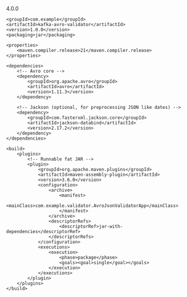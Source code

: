 <project xmlns="http://maven.apache.org/POM/4.0.0"
         xmlns:xsi="http://www.w3.org/2001/XMLSchema-instance"
         xsi:schemaLocation="http://maven.apache.org/POM/4.0.0
                             http://maven.apache.org/xsd/maven-4.0.0.xsd">
    <modelVersion>4.0.0</modelVersion>

    <groupId>com.example</groupId>
    <artifactId>kafka-avro-validator</artifactId>
    <version>1.0.0</version>
    <packaging>jar</packaging>

    <properties>
        <maven.compiler.release>21</maven.compiler.release>
    </properties>

    <dependencies>
        <!-- Avro core -->
        <dependency>
            <groupId>org.apache.avro</groupId>
            <artifactId>avro</artifactId>
            <version>1.11.3</version>
        </dependency>

        <!-- Jackson (optional, for preprocessing JSON like dates) -->
        <dependency>
            <groupId>com.fasterxml.jackson.core</groupId>
            <artifactId>jackson-databind</artifactId>
            <version>2.17.2</version>
        </dependency>
    </dependencies>

    <build>
        <plugins>
            <!-- Runnable fat JAR -->
            <plugin>
                <groupId>org.apache.maven.plugins</groupId>
                <artifactId>maven-assembly-plugin</artifactId>
                <version>3.6.0</version>
                <configuration>
                    <archive>
                        <manifest>
                            <mainClass>com.example.validator.AvroJsonValidatorApp</mainClass>
                        </manifest>
                    </archive>
                    <descriptorRefs>
                        <descriptorRef>jar-with-dependencies</descriptorRef>
                    </descriptorRefs>
                </configuration>
                <executions>
                    <execution>
                        <phase>package</phase>
                        <goals><goal>single</goal></goals>
                    </execution>
                </executions>
            </plugin>
        </plugins>
    </build>

</project>
